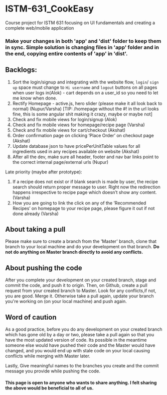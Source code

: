 # ISTM-631_CookEasy
Course project for ISTM 631 focusing on UI fundamentals and creating a complete web/mobile application

### Make your changes in both 'app' and 'dist' folder to keep them in sync. Simple solution is changing files in 'app' folder and in the end, copying entire contents of 'app' in 'dist'.

## Backlogs:
1. Sort the login/signup and integrating with the website flow, `login`/ `sign up` space must change to `Hi username` and `logout` buttons on all pages when user logs in(Alok) - cart depends on a user_id so you need to let me know when done.
2. Rectify Homepage - active.js, hero slider (please make it all look back to normal) (Nupur/Varsha) [TIP: /homepage without the #! in the url looks fine, this is some angular shit making it crazy, maybe or maybe not]
3. Check and fix mobile views for login/signup (Alok)
4. Check and fix  mobile views for homepage/recipe page (Varsha) 
5. Check and fix mobile views for cart/checkout (Akshat)
6. Order confirmation page on clicking ‘Place Order’ on checkout page (Akshat)
7. Update database json to have pricePerUnitTable values for all ingredients used in any recipes available on website (Akshat)
8. After all the dev, make sure all header, footer and nav bar links point to the correct internal page/external urls (Nupur)

Late priority (maybe after prototype):
1. If a recipe does not exist or if blank search is made by user, the recipe search should return proper message to user. Right now the redirection happens irrespective to recipe page which doesn’t show any content. (Varsha)
2. How you are going to link the click on any of the ’Recommended Recipes’ on homepage to your recipe page, please figure it out if not done already (Varsha)

## About taking a pull
Please make sure to create a branch from the 'Master' branch, clone that branch to your local machine and do your development on that branch. **Do not do anything on Master branch directly to avoid any conflicts.**

## About pushing the code
After you complete your development on your created branch, stage and commit the code, and push it to origin. Then, on Github, create a pull request from your created branch to Master. Look for any conflicts,if not, you are good. Merge it. Otherwise take a pull again, update your branch you're working on (on your local machine) and push again. 

## Word of caution 
As a good practice, before you do any development on your created branch which has gone old by a day or two, please take a pull again so that you have the most updated version of code. Its possible in the meantime someone else would have pushed their code and the Master would have changed, and you would end up with stale code on your local causing conflicts while merging with Master later.

Lastly, Give meaningful names to the branches you create and the commit message you provide while pushing the code.

#### This page is open to anyone who wants to share anything. I felt sharing the above would be beneficial to all of us.



